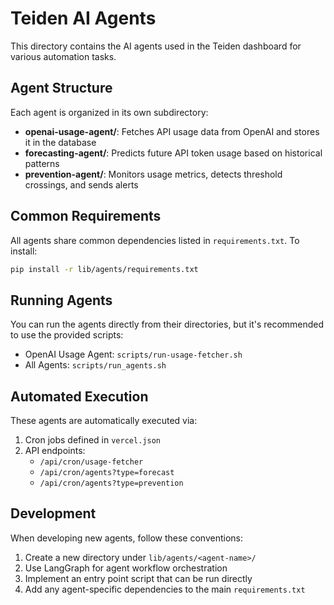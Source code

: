 # Teiden AI Agents

This directory contains the AI agents used in the Teiden dashboard for various automation tasks.

## Agent Structure

Each agent is organized in its own subdirectory:

- **openai-usage-agent/**: Fetches API usage data from OpenAI and stores it in the database
- **forecasting-agent/**: Predicts future API token usage based on historical patterns
- **prevention-agent/**: Monitors usage metrics, detects threshold crossings, and sends alerts

## Common Requirements

All agents share common dependencies listed in `requirements.txt`. To install:

```bash
pip install -r lib/agents/requirements.txt
```

## Running Agents

You can run the agents directly from their directories, but it's recommended to use the provided scripts:

- OpenAI Usage Agent: `scripts/run-usage-fetcher.sh`
- All Agents: `scripts/run_agents.sh`

## Automated Execution

These agents are automatically executed via:

1. Cron jobs defined in `vercel.json`
2. API endpoints:
   - `/api/cron/usage-fetcher`
   - `/api/cron/agents?type=forecast`
   - `/api/cron/agents?type=prevention`

## Development

When developing new agents, follow these conventions:

1. Create a new directory under `lib/agents/<agent-name>/`
2. Use LangGraph for agent workflow orchestration
3. Implement an entry point script that can be run directly
4. Add any agent-specific dependencies to the main `requirements.txt` 